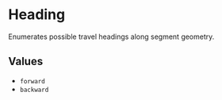 # Heading

Enumerates possible travel headings along segment geometry.

## Values

- `forward`
- `backward`
